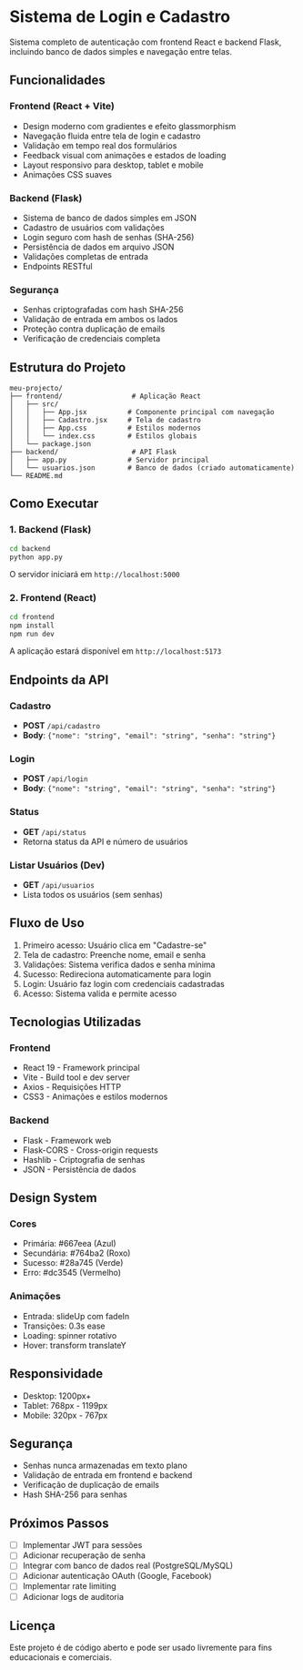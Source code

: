 # Sistema de Login e Cadastro

Sistema completo de autenticação com frontend React e backend Flask, incluindo banco de dados simples e navegação entre telas.

## Funcionalidades

### Frontend (React + Vite)
- Design moderno com gradientes e efeito glassmorphism
- Navegação fluida entre tela de login e cadastro
- Validação em tempo real dos formulários
- Feedback visual com animações e estados de loading
- Layout responsivo para desktop, tablet e mobile
- Animações CSS suaves

### Backend (Flask)
- Sistema de banco de dados simples em JSON
- Cadastro de usuários com validações
- Login seguro com hash de senhas (SHA-256)
- Persistência de dados em arquivo JSON
- Validações completas de entrada
- Endpoints RESTful

### Segurança
- Senhas criptografadas com hash SHA-256
- Validação de entrada em ambos os lados
- Proteção contra duplicação de emails
- Verificação de credenciais completa

## Estrutura do Projeto

```
meu-projecto/
├── frontend/                 # Aplicação React
│   ├── src/
│   │   ├── App.jsx          # Componente principal com navegação
│   │   ├── Cadastro.jsx     # Tela de cadastro
│   │   ├── App.css          # Estilos modernos
│   │   └── index.css        # Estilos globais
│   └── package.json
├── backend/                  # API Flask
│   ├── app.py               # Servidor principal
│   └── usuarios.json        # Banco de dados (criado automaticamente)
└── README.md
```

## Como Executar

### 1. Backend (Flask)
```bash
cd backend
python app.py
```
O servidor iniciará em `http://localhost:5000`

### 2. Frontend (React)
```bash
cd frontend
npm install
npm run dev
```
A aplicação estará disponível em `http://localhost:5173`

## Endpoints da API

### Cadastro
- **POST** `/api/cadastro`
- **Body**: `{"nome": "string", "email": "string", "senha": "string"}`

### Login
- **POST** `/api/login`
- **Body**: `{"nome": "string", "email": "string", "senha": "string"}`

### Status
- **GET** `/api/status`
- Retorna status da API e número de usuários

### Listar Usuários (Dev)
- **GET** `/api/usuarios`
- Lista todos os usuários (sem senhas)

## Fluxo de Uso

1. Primeiro acesso: Usuário clica em "Cadastre-se"
2. Tela de cadastro: Preenche nome, email e senha
3. Validações: Sistema verifica dados e senha mínima
4. Sucesso: Redireciona automaticamente para login
5. Login: Usuário faz login com credenciais cadastradas
6. Acesso: Sistema valida e permite acesso

## Tecnologias Utilizadas

### Frontend
- React 19 - Framework principal
- Vite - Build tool e dev server
- Axios - Requisições HTTP
- CSS3 - Animações e estilos modernos

### Backend
- Flask - Framework web
- Flask-CORS - Cross-origin requests
- Hashlib - Criptografia de senhas
- JSON - Persistência de dados

## Design System

### Cores
- Primária: #667eea (Azul)
- Secundária: #764ba2 (Roxo)
- Sucesso: #28a745 (Verde)
- Erro: #dc3545 (Vermelho)

### Animações
- Entrada: slideUp com fadeIn
- Transições: 0.3s ease
- Loading: spinner rotativo
- Hover: transform translateY

## Responsividade

- Desktop: 1200px+
- Tablet: 768px - 1199px
- Mobile: 320px - 767px

## Segurança

- Senhas nunca armazenadas em texto plano
- Validação de entrada em frontend e backend
- Verificação de duplicação de emails
- Hash SHA-256 para senhas

## Próximos Passos

- [ ] Implementar JWT para sessões
- [ ] Adicionar recuperação de senha
- [ ] Integrar com banco de dados real (PostgreSQL/MySQL)
- [ ] Adicionar autenticação OAuth (Google, Facebook)
- [ ] Implementar rate limiting
- [ ] Adicionar logs de auditoria

## Licença

Este projeto é de código aberto e pode ser usado livremente para fins educacionais e comerciais. 